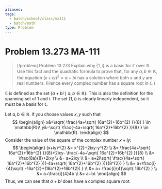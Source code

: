 ```yaml
---
aliases: 
tags:
  - batch/school/class/ma111
  - batch/math
type: Problem
---
```

# Problem 13.273 MA-111

> [!problem] Problem 13.273
> Explain why $\{ 1,i \}$ is a basis for $\mathbb{C}$ over $\mathbb{R}$. Use this fact and the quadratic formula to prove that, for any $a,b \in \mathbb{R}$, the equation $(x+iy)^{2}=a+bi$ has a solution where both $x$ and $y$ are real numbers. (Hence every complex number has a square root in $\mathbb{C}$.)

$\mathbb{C}$ is defined as the set $\{ a+bi \mid a,b \in \mathbb{R} \}$. This is also the definition for the spanning set of $1$ and $i$. The set $\{ 1,i  \}$ is clearly linearly independent, so it must be a basis for $\mathbb{C}$.

Let $a,b \in \mathbb{R}$. If you choose values $x,y$ such that
$$
\begin{align}
x&=\sqrt{ \frac{4a+\sqrt{ 16a^{2}+16b^{2} }}{8} } \in  \mathbb{R}\\
y&=\sqrt{ \frac{-4a+\sqrt{ 16a^{2}+16b^{2} }}{8} } \in  \mathbb{R}.
\end{align}
$$
Consider the value of the square of the complex number $x+iy$:
$$
\begin{align}
(x+iy)^{2} &= x^{2}+2ixy-y^{2} \\
&= \frac{4a+\sqrt{ 16a^{2}+16b^{2} }}{8}+2ixy- \frac{-4a+\sqrt{ 16a^{2}+16b^{2} }}{8} \\
&= \frac{8a}{8}+2ixy \\
&= a+2ixy \\
&= a+2i\sqrt{ \frac{(4a+\sqrt{ 16a^{2}+16b^{2} })(-4a+\sqrt{ 16a^{2}+16b^{2} })}{8^{2}} } \\
&= a+\frac{i}{4}\sqrt{ -16a^{2}+(16a^{2}+16b^{2}) } \\
&= a+ \frac{i}{4}\sqrt{ 16b^{2} } \\
&= a+\frac{i}{4}4b \\
&= a+bi.
\end{align}
$$
Thus, we can see that $a+bi$ does have a complex square root.

